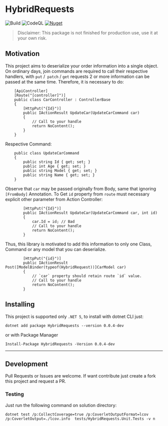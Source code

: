 # HybridRequests

![Build](https://github.com/allanalves23/HybridRequests/workflows/.NET/badge.svg)
![CodeQL](https://github.com/allanalves23/HybridRequests/workflows/CodeQL/badge.svg)
[![Nuget](https://img.shields.io/nuget/v/HybridRequests?style=flat-square)](https://www.nuget.org/packages/HybridRequests/)

> Disclaimer: This package is not finished for production use, use it at your own risk.

## Motivation

This project aims to deserialize your order information into a single object. On ordinary days, join commands are required to call their respective handlers, with `put` /` patch` / `get` requests 2 or more information can be passed at the same time. Therefore, it is necessary to do:

```
    [ApiController]
    [Route("[controller]")]
    public class CarController : ControllerBase
    {
        [HttpPut("{Id}")]
        public IActionResult UpdateCar(UpdateCarCommand car)
        {
            // Call to your handle
            return NoContent();
        }
    }
```

Respective Command:

```
    public class UpdateCarCommand
    {
        public string Id { get; set; }
        public int Age { get; set; }
        public string Model { get; set; }
        public string Name { get; set; }
    }
```

Observe that `car` may be passed originally from Body, same that ignoring `[FromBody]` Annotation. To Get `id` property from `route` must necessary explicit other parameter from Action Controller:

```
        [HttpPut("{Id}")]
        public IActionResult UpdateCar(UpdateCarCommand car, int id)
        {
            car.Id = id; // Bad
            // Call to your handle
            return NoContent();
        }
```

Thus, this library is motivated to add this information to only one Class, Command or any model that you can deserialize.

```
        [HttpPut("{id}")]
        public IActionResult Post([ModelBinder(typeof(HybridRequest))]CarModel car)
        {
            // `car` property should retain route `id` value.
            // Call to your handle
            return NoContent();
        }
```


## Installing

This project is supported only `.NET 5`, to install with dotnet CLI just:

`dotnet add package HybridRequests --version 0.0.4-dev`

or with Package Manager 

`Install-Package HybridRequests -Version 0.0.4-dev`

___

## Development

Pull Requests or Issues are welcome. If want contribute just create a fork this project and request a PR.

### Testing

Just run the following command on solution directory:

`dotnet test /p:CollectCoverage=true /p:CoverletOutputFormat=lcov /p:CoverletOutput=./lcov.info  tests/HybridRequests.Unit.Tests -v n`
